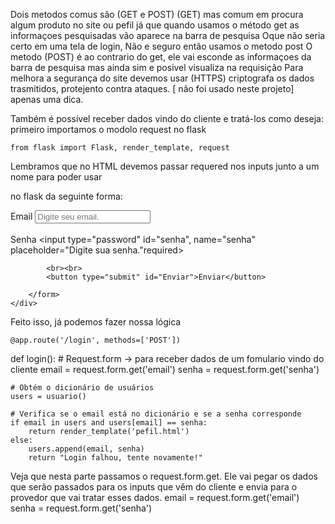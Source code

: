 Dois metodos comus são (GET e POST)  (GET) mas comum em procura algum produto no site ou pefil já que quando usamos o método get as informaçoes pesquisadas vão aparece na barra de 
pesquisa
Oque não seria certo em uma tela de login, Não e seguro então usamos o metodo post
O metodo (POST) é  ao contrario do get, ele vai esconde as informaçoes da barra de pesquisa mas ainda sim e posivel visualiza na requisição
Para melhora a segurança do site devemos usar (HTTPS) criptografa os dados trasmitidos, protejento contra ataques. [ não foi usado neste projeto] apenas uma dica.

Também é possível receber dados vindo do cliente e tratá-los como deseja:
primeiro importamos o modolo  request no flask

    from flask import Flask, render_template, request

Lembramos que no HTML devemos passar requered nos inputs junto a um nome para poder usar

no flask da seguinte forma:
    <div class="login">
        <form action="login" method="post">
            <label for="email">Email</label>
            <input type="text" id="email" name="email" placeholder="Digite seu email." required>
            <br><br>
            <label for="senha">Senha</label>
            <input type="password" id="senha", name="senha" placeholder="Digite sua senha."required>
            
            <br><br>
            <button type="submit" id="Enviar">Enviar</button>
            
        </form>
    </div>


Feito isso, já podemos fazer nossa lógica


    @app.route('/login', methods=['POST'])
def login():
    # Request.form -> para receber dados de um fomulario vindo do cliente
    email = request.form.get('email')
    senha = request.form.get('senha')

    # Obtém o dicionário de usuários
    users = usuario()

    # Verifica se o email está no dicionário e se a senha corresponde
    if email in users and users[email] == senha:
        return render_template('pefil.html')
    else:
        users.append(email, senha)
        return "Login falhou, tente novamente!"


Veja que nesta parte passamos o request.form.get. Ele vai pegar os dados que serão passados para os inputs que vêm do cliente e envia para o provedor que vai tratar esses dados.
 email = request.form.get('email')
 senha = request.form.get('senha')

 
